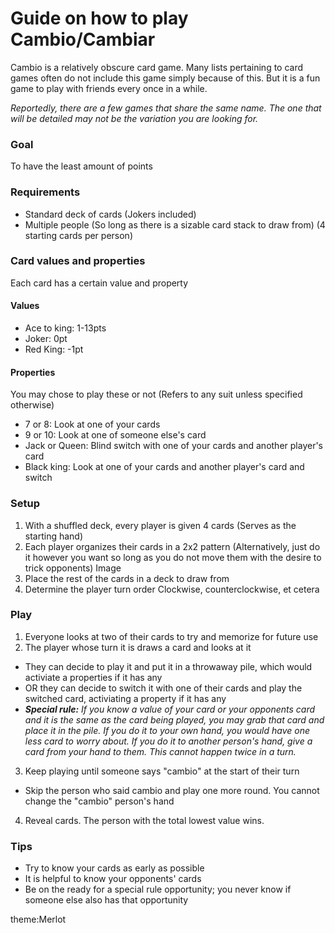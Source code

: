 # Guide on how to play Cambio/Cambiar
Cambio is a relatively obscure card game. Many lists pertaining to card games often do not include this game simply because of this. But it is a fun game to play with friends every once in a while.

*Reportedly, there are a few games that share the same name. The one that will be detailed may not be the variation you are looking for.*  

### Goal
To have the least amount of points  

### Requirements
- Standard deck of cards (Jokers included)
- Multiple people (So long as there is a sizable card stack to draw from) (4 starting cards per person)

### Card values and properties  
Each card has a certain value and property  
#### Values
- Ace to king: 1-13pts
- Joker: 0pt
- Red King: -1pt

#### Properties
You may chose to play these or not
(Refers to any suit unless specified otherwise)
- 7 or 8: Look at one of your cards
- 9 or 10: Look at one of someone else's card
- Jack or Queen: Blind switch with one of your cards and another player's card
- Black king: Look at one of your cards and another player's card and switch

### Setup
1. With a shuffled deck, every player is given 4 cards (Serves as the starting hand)
2. Each player organizes their cards in a 2x2 pattern (Alternatively, just do it however you want so long as you do not move them with the desire to trick opponents)
   Image
3. Place the rest of the cards in a deck to draw from
4. Determine the player turn order
   Clockwise, counterclockwise, et cetera
   
### Play
1. Everyone looks at two of their cards to try and memorize for future use
2. The player whose turn it is draws a card and looks at it
- They can decide to play it and put it in a throwaway pile, which would activiate a properties if it has any
- OR they can decide to switch it with one of their cards and play the switched card, activiating a property if it has any
- ***Special rule:** If you know a value of your card or your opponents card and it is the same as the card being played, you may grab that card and place it in the pile. If you do it to your own hand, you would have one less card to worry about. If you do it to another person's hand, give a card from your hand to them. This cannot happen twice in a turn.*
3. Keep playing until someone says "cambio" at the start of their turn
- Skip the person who said cambio and play one more round. You cannot change the "cambio" person's hand
4. Reveal cards. The person with the total lowest value wins.

### Tips
- Try to know your cards as early as possible
- It is helpful to know your opponents' cards
- Be on the ready for a special rule opportunity; you never know if someone else also has that opportunity

theme:Merlot
